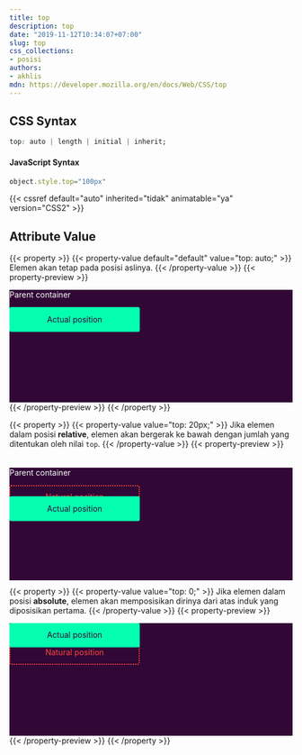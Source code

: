 ```yaml
---
title: top
description: top
date: "2019-11-12T10:34:07+07:00"
slug: top
css_collections:
- posisi
authors:
- akhlis
mdn: https://developer.mozilla.org/en/docs/Web/CSS/top
---
```


## CSS Syntax
```css
top: auto | length | initial | inherit;
```

#### JavaScript Syntax
```js
object.style.top="100px"
```
{{< cssref default="auto" inherited="tidak" animatable="ya" version="CSS2" >}}

## Attribute Value

{{< property >}}
{{< property-value default="default" value="top: auto;" >}}
Elemen akan tetap pada posisi aslinya.
{{< /property-value >}}
{{< property-preview >}}
<div class="property__example top relative p-3 lg:p-4" id="top-auto">
  <p>Parent container</p>
  <div class="natural">Natural position</div>
  <div class="actual">Actual position</div>
</div>
{{< /property-preview >}}
{{< /property >}}

{{< property >}}
{{< property-value value="top: 20px;" >}}
Jika elemen dalam posisi __relative__, elemen akan bergerak ke bawah dengan jumlah yang ditentukan oleh nilai `top`.
{{< /property-value >}}
{{< property-preview >}}
<div class="property__example top relative p-3 lg:p-4" id="top-20px">
  <p>Parent container</p>
  <div class="natural">Natural position</div>
  <div class="actual">Actual position</div>
</div>
{{< /property-preview >}}
{{< /property >}}

{{< property >}}
{{< property-value value="top: 0;" >}}
Jika elemen dalam posisi __absolute__, elemen akan memposisikan dirinya dari atas induk yang diposisikan pertama.
{{< /property-value >}}
{{< property-preview >}}
<div class="property__example top relative p-3 lg:p-4" id="top-0">
  <p>Parent container</p>
  <div class="natural">Natural position</div>
  <div class="actual">Actual position</div>
</div>
{{< /property-preview >}}
{{< /property >}}

<style type="text/css">
  .natural,
  .actual {
    align-items: center;
    display: -webkit-box;
    display: -ms-flexbox;
    display: flex;
    justify-content: center;
    text-align: center;
    border-radius: 3px;
    line-height: 1.2;
    padding: 0.8em 1em;
  }

  .actual {
    align-items: center;
    display: flex;
    justify-content: center;
    text-align: center;
    background: #05ffb0;
    border: 2px solid #05ffb0;
    color: #310736;
  }

  .natural {
    border: 2px dotted #ff4538;
    color: #ff4538;
  }

  .top {
    background: #310736;
    height: 200px;
    position: relative;
  }

  .top p {
    color: #fff;
  }

  .top .natural {
    width: 200px;
  }

  .top .actual {
    animation-direction: alternate;
    animation-duration: 2s;
    animation-iteration-count: infinite;
    position: absolute;
    width: 200px;
  }

  #top-auto {
    top: auto;
  }

  #top-auto .actual {
    animation-name: fadeIn;
    transform: translateY(-100%);
  }

  #top-20px {
    top: 20px;
  }

  #top-20px .actual {
    animation-name: fadeIn;
    position: relative;
    top: 20px;
    transform: translateY(-100%);
  }

  #top-0 {
    top: 0;
  }

  #top-0 .actual {
    top: 0;
  }
</style>